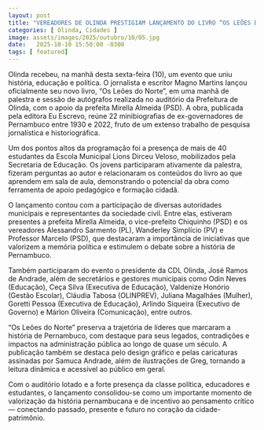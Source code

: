 ```yaml
---
layout: post
title: "VEREADORES DE OLINDA PRESTIGIAM LANÇAMENTO DO LIVRO “OS LEÕES DO NORTE”, DE MAGNO MARTINS, EM EVENTO NA PREFEITURA"
categories: [ Olinda, Cidades ]
image: assets/images/2025/outubro/10/05.jpg
date:   2025-10-10 15:50:00 -0300
tags: [ featured]
---  
```

Olinda recebeu, na manhã desta sexta-feira (10), um evento que uniu história, educação e política. O jornalista e escritor Magno Martins lançou oficialmente seu novo livro, “Os Leões do Norte”, em uma manhã de palestra e sessão de autógrafos realizada no auditório da Prefeitura de Olinda, com o apoio da prefeita Mirella Almeida (PSD). A obra, publicada pela editora Eu Escrevo, reúne 22 minibiografias de ex-governadores de Pernambuco entre 1930 e 2022, fruto de um extenso trabalho de pesquisa jornalística e historiográfica.

Um dos pontos altos da programação foi a presença de mais de 40 estudantes da Escola Municipal Lions Dirceu Veloso, mobilizados pela Secretaria de Educação. Os jovens participaram ativamente da palestra, fizeram perguntas ao autor e relacionaram os conteúdos do livro ao que aprendem em sala de aula, demonstrando o potencial da obra como ferramenta de apoio pedagógico e formação cidadã.

O lançamento contou com a participação de diversas autoridades municipais e representantes da sociedade civil. Entre elas, estiveram presentes a prefeita Mirella Almeida, o vice-prefeito Chiquinho (PSD) e os vereadores Alessandro Sarmento (PL), Wanderley Simplício (PV) e Professor Marcelo (PSD), que destacaram a importância de iniciativas que valorizem a memória política e estimulem o debate sobre a história de Pernambuco.

Também participaram do evento o presidente da CDL Olinda, José Ramos de Andrade, além de secretários e gestores municipais como Odin Neves (Educação), Ceça Silva (Executiva de Educação), Valdenize Honório (Gestão Escolar), Cláudia Tabosa (OLINPREV), Juliana Magalhães (Mulher), Goretti Pessoa (Executiva de Educação), Arlindo Siqueira (Executivo de Governo) e Márlon Oliveira (Comunicação), entre outros.

“Os Leões do Norte” preserva a trajetória de líderes que marcaram a história de Pernambuco, com destaque para seus legados, contradições e impactos na administração pública ao longo de quase um século. A publicação também se destaca pelo design gráfico e pelas caricaturas assinadas por Samuca Andrade, além de ilustrações de Greg, tornando a leitura dinâmica e acessível ao público em geral.

Com o auditório lotado e a forte presença da classe política, educadores e estudantes, o lançamento consolidou-se como um importante momento de valorização da história pernambucana e de incentivo ao pensamento crítico — conectando passado, presente e futuro no coração da cidade-patrimônio.